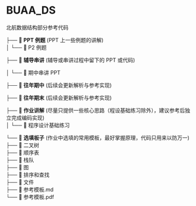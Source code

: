 # BUAA_DS
北航数据结构部分参考代码

├── 📁 **PPT 例题** (PPT 上一些例题的讲解)  
│   └── 📁 P2 例题   

├── 📁 **辅导串讲** (辅导或串讲过程中留下的 PPT 或代码)   

│   └── 📄 期中串讲 PPT  

├── 📁 **往年期中** (后续会更新解析与参考实现)   

├── 📁 **往年期末** (后续会更新解析与参考实现)   

├── 📁 **作业讲解** (尽量只提供一些核心思路（程设基础练习除外），建议参考后独立完成编码实现)  
│   └── 📁 程序设计基础练习   

└── 📁 **选填板子** (作业中选填的常用模板，最好掌握原理，代码只用来以防万一)  
    ├── 📁 二叉树  
    ├── 📁 顺序表  
    ├──  📁 栈队  
    ├── 📁 图  
    ├── 📁 排序和查找  
    ├── 📁 文件  
    ├── 📄 参考模板.md  
    └── 📄 参考模板.pdf  
